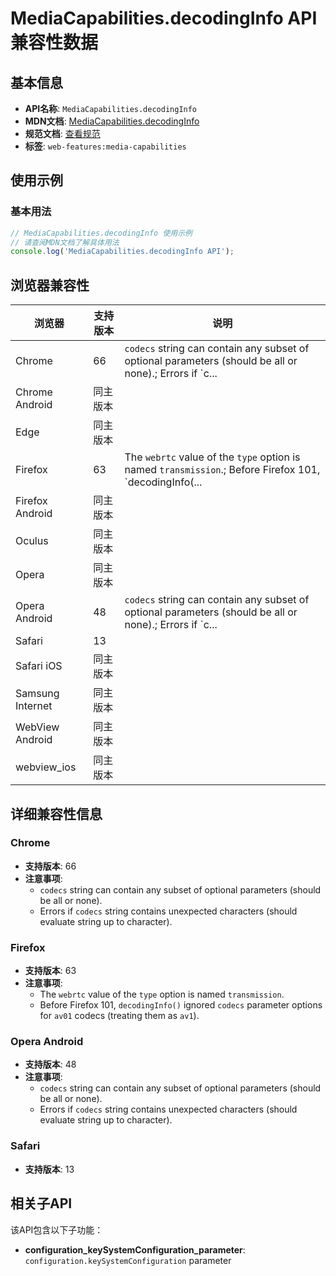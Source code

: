 # MediaCapabilities.decodingInfo API 兼容性数据

## 基本信息

- **API名称**: `MediaCapabilities.decodingInfo`
- **MDN文档**: [MediaCapabilities.decodingInfo](https://developer.mozilla.org/docs/Web/API/MediaCapabilities/decodingInfo)
- **规范文档**: [查看规范](https://w3c.github.io/media-capabilities/#dom-mediacapabilities-decodinginfo)
- **标签**: `web-features:media-capabilities`

## 使用示例

### 基本用法

```javascript
// MediaCapabilities.decodingInfo 使用示例
// 请查阅MDN文档了解具体用法
console.log('MediaCapabilities.decodingInfo API');
```

## 浏览器兼容性

| 浏览器 | 支持版本 | 说明 |
|--------|----------|------|
| Chrome | 66 | `codecs` string can contain any subset of optional parameters (should be all or none).; Errors if `c... |
| Chrome Android | 同主版本 |  |
| Edge | 同主版本 |  |
| Firefox | 63 | The `webrtc` value of the `type` option is named `transmission`.; Before Firefox 101, `decodingInfo(... |
| Firefox Android | 同主版本 |  |
| Oculus | 同主版本 |  |
| Opera | 同主版本 |  |
| Opera Android | 48 | `codecs` string can contain any subset of optional parameters (should be all or none).; Errors if `c... |
| Safari | 13 |  |
| Safari iOS | 同主版本 |  |
| Samsung Internet | 同主版本 |  |
| WebView Android | 同主版本 |  |
| webview_ios | 同主版本 |  |

## 详细兼容性信息

### Chrome

- **支持版本**: 66
- **注意事项**:
  - `codecs` string can contain any subset of optional parameters (should be all or none).
  - Errors if `codecs` string contains unexpected characters (should evaluate string up to character).

### Firefox

- **支持版本**: 63
- **注意事项**:
  - The `webrtc` value of the `type` option is named `transmission`.
  - Before Firefox 101, `decodingInfo()` ignored `codecs` parameter options for `av01` codecs (treating them as `av1`).

### Opera Android

- **支持版本**: 48
- **注意事项**:
  - `codecs` string can contain any subset of optional parameters (should be all or none).
  - Errors if `codecs` string contains unexpected characters (should evaluate string up to character).

### Safari

- **支持版本**: 13

## 相关子API

该API包含以下子功能：

- **configuration_keySystemConfiguration_parameter**: `configuration.keySystemConfiguration` parameter

